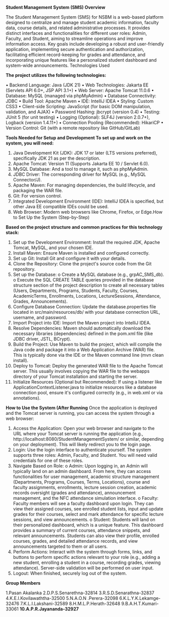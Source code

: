 **Student Management System (SMS) Overview**

The Student Management System (SMS) for NSBM is a web-based platform designed to centralize and manage student academic information, faculty data, course details, and related administrative processes. It provides distinct interfaces and functionalities for different user roles: Admin, Faculty, and Student, aiming to streamline operations and improve information access. Key goals include developing a robust and user-friendly application, implementing secure authentication and authorization, facilitating efficient record-keeping for grades and attendance, and incorporating unique features like a personalized student dashboard and system-wide announcements.
Technologies Used


**The project utilizes the following technologies:**

•	Backend Language: Java (JDK 21) 
•	Web Technologies: Jakarta EE (Servlets API 6.0+, JSP API 3.1+) 
•	Web Server: Apache Tomcat 11.0.6 
•	Database: MySQL (managed via phpMyAdmin) 
•	Database Connectivity: JDBC 
•	Build Tool: Apache Maven 
•	IDE: IntelliJ IDEA 
•	Styling: Custom CSS3 
•	Client-side Scripting: JavaScript (for basic DOM manipulation, validation, and AJAX) 
•	Password Hashing: jbcrypt (version 0.4) 
•	Testing: JUnit 5 (for unit testing) 
•	Logging (Optional): SLF4J (version 2.0.7+), Logback (version 1.4.11+) 
•	Connection Pooling (Recommended): HikariCP 
•	Version Control: Git (with a remote repository like GitHub/GitLab) 


**Tools Needed for Setup and Development
To set up and work on the system, you will need:**

1.	Java Development Kit (JDK): JDK 17 or later (LTS versions preferred), specifically JDK 21 as per the description.
2.	Apache Tomcat: Version 11 (Supports Jakarta EE 10 / Servlet 6.0).
3.	MySQL Database: And a tool to manage it, such as phpMyAdmin.
4.	JDBC Driver: The corresponding driver for MySQL (e.g., MySQL Connector/J).
5.	Apache Maven: For managing dependencies, the build lifecycle, and packaging the WAR file.
6.	Git: For version control.
7.	Integrated Development Environment (IDE): IntelliJ IDEA is specified, but other Java EE compatible IDEs could be used.
8.	Web Browser: Modern web browsers like Chrome, Firefox, or Edge.How to Set Up the System (Step-by-Step)


**Based on the project structure and common practices for this technology stack:**
 
1.	Set up the Development Environment: Install the required JDK, Apache Tomcat, MySQL, and your chosen IDE.
2.	Install Maven: Ensure Maven is installed and configured correctly.
3.	Set up Git: Install Git and configure it with your details.
4.	Clone the Repository: Clone the project's source code from the Git repository.
5.	Set up the Database: o	Create a MySQL database (e.g., grpAC_SMS_db).
o	Execute the SQL CREATE TABLE queries provided in the database structure section of the project description to create all necessary tables (Users, Departments, Programs, Students, Faculty, Courses, AcademicTerms, Enrollments, Locations, LectureSessions, Attendance, Grades, Announcements).
6.	Configure Database Connection: Update the database.properties file located in src/main/resources/db/ with your database connection URL, username, and password.
7.	Import Project into IDE: Import the Maven project into IntelliJ IDEA.
8.	Resolve Dependencies: Maven should automatically download the necessary libraries (dependencies) defined in the pom.xml file (like JDBC driver, JSTL, BCrypt).
9.	Build the Project: Use Maven to build the project, which will compile the Java code and package it into a Web Application Archive (WAR) file. This is typically done via the IDE or the Maven command line (mvn clean install).
10.	Deploy to Tomcat: Deploy the generated WAR file to the Apache Tomcat server. This usually involves copying the WAR file to the webapps directory of your Tomcat installation and starting the server.
11.	Initialize Resources (Optional but Recommended): If using a listener like ApplicationContextListener.java to initialize resources like a database connection pool, ensure it's configured correctly (e.g., in web.xml or via annotations).


**How to Use the System (After Running**
Once the application is deployed and the Tomcat server is running, you can access the system through a web browser:
1.	Access the Application: Open your web browser and navigate to the URL where your Tomcat server is running the application (e.g., http://localhost:8080/StudentManagementSystem/ or similar, depending on your deployment). This will likely redirect you to the login page.
2.	Login: Use the login interface to authenticate yourself. The system supports three roles: Admin, Faculty, and Student. You will need valid credentials for one of these roles.
3.	Navigate Based on Role: 
o	Admin: Upon logging in, an Admin will typically land on an admin dashboard. From here, they can access functionalities for user management, academic structure management (Departments, Programs, Courses, Terms, Locations), course and faculty assignments, enrollments, lecture session creation, academic records oversight (grades and attendance), announcement management, and the NFC attendance simulation interface.
o	Faculty: Faculty members will see a faculty dashboard upon login. They can view their assigned courses, see enrolled student lists, input and update grades for their courses, select and mark attendance for specific lecture sessions, and view announcements.
o	Student: Students will land on their personalized dashboard, which is a unique feature. This dashboard provides a summary of current courses, attendance snippets, and relevant announcements. Students can also view their profile, enrolled courses, grades, and detailed attendance records, and view announcements targeted to them or all users.
4.	Perform Actions: Interact with the system through forms, links, and buttons to perform specific actions relevant to your role (e.g., adding a new student, enrolling a student in a course, recording grades, viewing attendance). Server-side validation will be performed on user input.
5.	Logout: When finished, securely log out of the system.


**Group Members**

1.Pasan Akalanka
2.D.P.S.Senarethna-32814
3.R.S.D.Senarathna-32837
4.K.E.I.Kovilawaththa-32500
5.N.A.O.N .Perera-32098
6.K.L.Y.K.Lekamge-32476
7.K.L.I.Lakshani-32589
8.H.M.L.P.Herath-32648
9.B.A.H.T.Kumari-33061
**10.A.P.R.Jayananda-32927**
